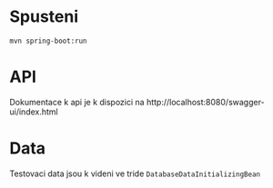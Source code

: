 # Spusteni
`mvn spring-boot:run`

# API
Dokumentace k api je k dispozici na http://localhost:8080/swagger-ui/index.html

# Data
Testovaci data jsou k videni ve tride `DatabaseDataInitializingBean`